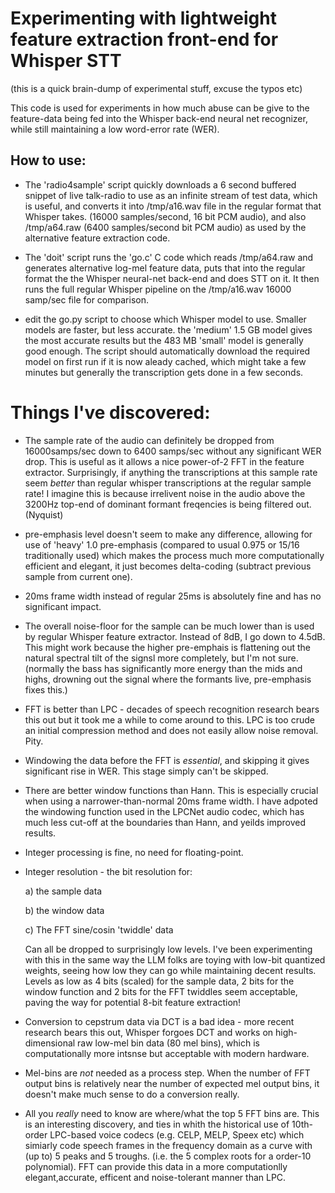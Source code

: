 # Experimenting with lightweight feature extraction front-end for Whisper STT

(this is a quick brain-dump of experimental stuff, excuse the typos etc)

This code is used for experiments in how much abuse can be give to 
the feature-data being fed into the Whisper back-end neural net recognizer,
while still maintaining a low word-error rate (WER).

## How to use:
- The 'radio4sample' script quickly downloads a 6 second buffered snippet of
live talk-radio to use as an infinite stream of test data, which is useful, and
converts it into /tmp/a16.wav file in the regular format that Whisper takes.
(16000 samples/second, 16 bit PCM audio),
and also /tmp/a64.raw (6400 samples/second bit PCM audio) as used by the
alternative feature extraction code.

- The 'doit' script runs the 'go.c' C code which reads /tmp/a64.raw and 
generates alternative log-mel feature
data, puts that into the regular format the the Whisper neural-net  back-end
and does STT on it.
It then runs the full regular Whisper pipeline on the /tmp/a16.wav  16000 samp/sec file for comparison.

- edit the go.py script to choose which Whisper model to use. Smaller models
are faster, but less accurate. the 'medium' 1.5 GB model gives the most
accurate results but the 483 MB 'small' model is generally good enough.
The script should automatically download the required model on first run if
it is now aleady cached, which might take a few minutes but generally the
transcription gets done in a few seconds.

# Things I've discovered:
- The sample rate of the audio can definitely be dropped from 16000samps/sec 
down to 6400 samps/sec without any significant WER drop. This is useful
as it allows a nice power-of-2 FFT in the feature extractor. Surprisingly,
if anything the transcriptions at this sample rate seem _better_ than regular
whisper transcriptions at the regular sample rate! I imagine this is because
irrelivent noise in the audio above the 3200Hz top-end of dominant formant
freqencies is being filtered out. (Nyquist)
- pre-emphasis level doesn't seem to make any difference, allowing for use
of 'heavy' 1.0 pre-emphasis (compared to usual 0.975 or 15/16 traditionally
used) which makes the process much more computationally efficient and elegant, 
it just becomes delta-coding (subtract previous sample from current one).
- 20ms frame width instead of regular 25ms is absolutely fine and has
no significant impact.
- The overall noise-floor for the sample can be much lower than is used
by regular Whisper feature extractor. Instead of 8dB, I go down to 4.5dB.
This might work because the higher pre-emphais is flattening out the
natural spectral tilt of the signsl more completely, but I'm not sure.
(normally the bass has significantly more energy than the mids and highs,
drowning out the signal where the formants live,  pre-emphasis fixes this.)

- FFT is better than LPC - decades of speech recognition research bears
this out but it took me a while to come around to this. LPC is too crude an
initial compression method and does not easily allow noise removal. Pity.
- Windowing the data before the FFT is _essential_, and skipping it gives 
significant rise in WER. This stage simply can't be skipped.
- There are better window functions than Hann. This is especially crucial when
using a narrower-than-normal 20ms frame width. I have adpoted the windowing
function used in the LPCNet audio codec, which has much less cut-off at the
boundaries than Hann, and yeilds improved results.
- Integer processing is fine, no need for floating-point.
- Integer resolution - the bit resolution for:

  a) the sample data

  b) the window data 

  c) The FFT sine/cosin 'twiddle' data

    Can all be dropped to surprisingly low levels. I've been experimenting with
this in the same way the LLM folks are toying with low-bit quantized weights, 
seeing how low they can go while maintaining decent results.
Levels as low as 4 bits (scaled) for the sample data,
2 bits for the window function
and 2 bits for the FFT twiddles seem acceptable, paving the way for potential 8-bit feature extraction!
- Conversion to cepstrum data via DCT is a bad idea - more recent research 
bears this out, Whisper forgoes DCT and works on high-dimensional raw low-mel bin data (80 mel bins), which is computationally more intsnse but acceptable 
with modern hardware.
- Mel-bins are _not_ needed as a process step. When the number of FFT output bins is relatively near the number of expected mel output bins, it doesn't make
much sense to do a conversion really.
- All you _really_ need to know are where/what the top 5 FFT bins are.
This is an interesting discovery, and ties in whith the historical use of
10th-order LPC-based voice codecs (e.g. CELP, MELP, Speex etc) which simiarly
code speech frames in the frequency domain as a curve with (up to) 5 peaks 
and 5 troughs. (i.e. the 5 complex roots for a order-10 polynomial).
FFT can provide this data in a more computationlly elegant,accurate, efficent 
and noise-tolerant manner than LPC.

